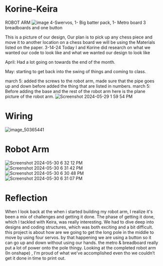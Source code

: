 # Korine-Keira
 ROBOT ARM
![image](https://github.com/nwashin59/Korine-Keira/assets/75768362/6c7190f2-5bed-4516-b100-ed7512baf955)
4-Swervos, 1- Big batter pack, 1- Metro board  3 breadboards and one button 

This is a picture of our design, Our plan is to  pick up any chess piece and move it to another location on a chess board we will be using the Materials listed on the paper. 
3-14-24 Today I and Korine did research on what we wanted our code to look like and what we wanted our design to look like 


April: Had a lot going on towards the end of the month.


May: starting to get back into the swing of things and coming to class.

march 5: added the screws to the robot arm, made sure that the pipe goes up and down before added the thing that are listed in numbers. 
march 5: Before adding the base and the rest of the robot arm here is the plane picture of the robot arm. 
![Screenshot 2024-05-29 1 59 54 PM](https://github.com/nwashin59/Korine-Keira/assets/75768362/080a58ac-6f16-4f86-a2e3-bb5d045e886c) 
# Wiring
![image_50365441](https://github.com/nwashin59/Korine-Keira/assets/75768362/424694c5-93c0-47e2-b634-a23f8fd2a4cc)

# Robot Arm
![Screenshot 2024-05-30 6 32 12 PM](https://github.com/nwashin59/Korine-Keira/assets/75768362/4bed280c-f6f5-414f-9681-f6c2f6b8fd46)
![Screenshot 2024-05-30 6 31 42 PM](https://github.com/nwashin59/Korine-Keira/assets/75768362/25a7bb68-5dd1-4531-ac45-a432627bbca8)
![Screenshot 2024-05-30 6 30 48 PM](https://github.com/nwashin59/Korine-Keira/assets/75768362/1be0bccf-7d2e-4757-87cc-870356ed5d9a)
![Screenshot 2024-05-30 6 31 07 PM](https://github.com/nwashin59/Korine-Keira/assets/75768362/ae7e4707-e2ef-41fa-91f8-cf8b0744195f)







# Reflection 

When I look back at the when i started building my robot arm, I realize it's been a mix of challenges and getting it done. The phase of getting it done, which I tackled with Keira, was really interesting. We had to dive deep into designs and coding structures, which was both exciting and a bit difficult. this project is about how are we going to get the long pole in the middle to move by using four servos. by that happening we are using a button so it can go up and down without using our hands. the metro & breadboard really put a lot of power onto the pole thingy.  Looking at the completed robot arm (In onshape) , I'm proud of what we've accomplished even tho we couldn’t get it done in time to print out.

